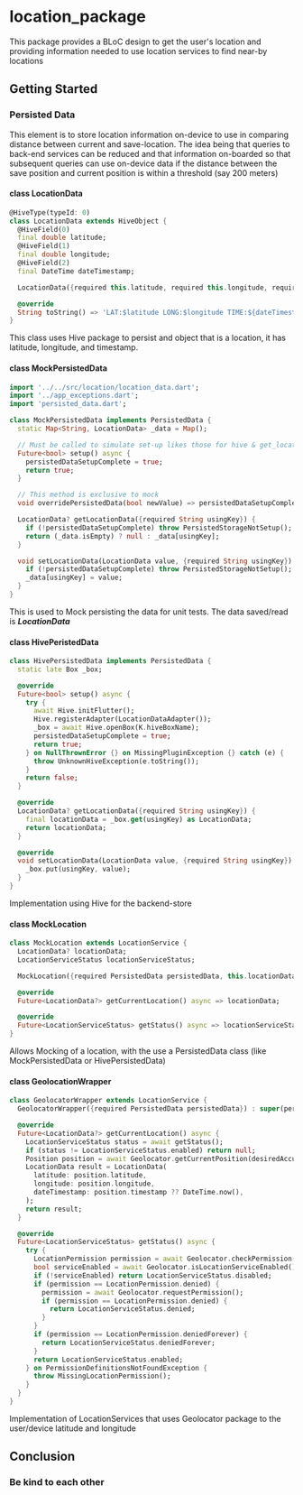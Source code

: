 # location_package

This package provides a BLoC design to get the user's location and providing information needed
to use location services to find near-by locations

## Getting Started

### Persisted Data

This element is to store location information on-device to use in comparing distance between current and save-location. The idea being that queries to back-end services can be reduced and that information on-boarded so that subsequent queries can use on-device data if the distance between the save position and current position is within a threshold (say 200 meters)

#### class LocationData

```dart
@HiveType(typeId: 0)
class LocationData extends HiveObject {
  @HiveField(0)
  final double latitude;
  @HiveField(1)
  final double longitude;
  @HiveField(2)
  final DateTime dateTimestamp;

  LocationData({required this.latitude, required this.longitude, required this.dateTimestamp});

  @override
  String toString() => 'LAT:$latitude LONG:$longitude TIME:${dateTimestamp.toIso8601String()}';
}
```

This class uses Hive package to persist and object that is a location, it has latitude, longitude, and timestamp.

#### class MockPersistedData

```dart
import '../../src/location/location_data.dart';
import '../app_exceptions.dart';
import 'persisted_data.dart';

class MockPersistedData implements PersistedData {
  static Map<String, LocationData> _data = Map();

  // Must be called to simulate set-up likes those for hive & get_location packages
  Future<bool> setup() async {
    persistedDataSetupComplete = true;
    return true;
  }

  // This method is exclusive to mock 
  void overridePersistedData(bool newValue) => persistedDataSetupComplete = newValue;

  LocationData? getLocationData({required String usingKey}) {
    if (!persistedDataSetupComplete) throw PersistedStorageNotSetup();
    return (_data.isEmpty) ? null : _data[usingKey];
  }

  void setLocationData(LocationData value, {required String usingKey}) {
    if (!persistedDataSetupComplete) throw PersistedStorageNotSetup();
    _data[usingKey] = value;
  }
}

```

This is used to Mock persisting the data for unit tests. The data saved/read is ***LocationData***

#### class HivePeristedData

```dart
class HivePersistedData implements PersistedData {
  static late Box _box;

  @override
  Future<bool> setup() async {
    try {
      await Hive.initFlutter();
      Hive.registerAdapter(LocationDataAdapter());
      _box = await Hive.openBox(K.hiveBoxName);
      persistedDataSetupComplete = true;
      return true;
    } on NullThrownError {} on MissingPluginException {} catch (e) {
      throw UnknownHiveException(e.toString());
    }
    return false;
  }

  @override
  LocationData? getLocationData({required String usingKey}) {
    final locationData = _box.get(usingKey) as LocationData;
    return locationData;
  }

  @override
  void setLocationData(LocationData value, {required String usingKey}) {
    _box.put(usingKey, value);
  }
}
```

Implementation using Hive for the backend-store

#### class MockLocation

```dart
class MockLocation extends LocationService {
  LocationData? locationData;
  LocationServiceStatus locationServiceStatus;

  MockLocation({required PersistedData persistedData, this.locationData, required this.locationServiceStatus}) : super(persistedData: persistedData);

  @override
  Future<LocationData?> getCurrentLocation() async => locationData;

  @override
  Future<LocationServiceStatus> getStatus() async => locationServiceStatus;
}
```

Allows Mocking of a location, with the use a PersistedData class (like MockPersistedData or HivePersistedData)

#### class GeolocationWrapper

```dart
class GeolocatorWrapper extends LocationService {
  GeolocatorWrapper({required PersistedData persistedData}) : super(persistedData: persistedData);

  @override
  Future<LocationData?> getCurrentLocation() async {
    LocationServiceStatus status = await getStatus();
    if (status != LocationServiceStatus.enabled) return null;
    Position position = await Geolocator.getCurrentPosition(desiredAccuracy: LocationAccuracy.bestForNavigation);
    LocationData result = LocationData(
      latitude: position.latitude,
      longitude: position.longitude,
      dateTimestamp: position.timestamp ?? DateTime.now(),
    );
    return result;
  }

  @override
  Future<LocationServiceStatus> getStatus() async {
    try {
      LocationPermission permission = await Geolocator.checkPermission();
      bool serviceEnabled = await Geolocator.isLocationServiceEnabled();
      if (!serviceEnabled) return LocationServiceStatus.disabled;
      if (permission == LocationPermission.denied) {
        permission = await Geolocator.requestPermission();
        if (permission == LocationPermission.denied) {
          return LocationServiceStatus.denied;
        }
      }
      if (permission == LocationPermission.deniedForever) {
        return LocationServiceStatus.deniedForever;
      }
      return LocationServiceStatus.enabled;
    } on PermissionDefinitionsNotFoundException {
      throw MissingLocationPermission();
    }
  }
}
```

Implementation of LocationServices that uses Geolocator package to the user/device latitude and longitude

## Conclusion

### Be kind to each other
